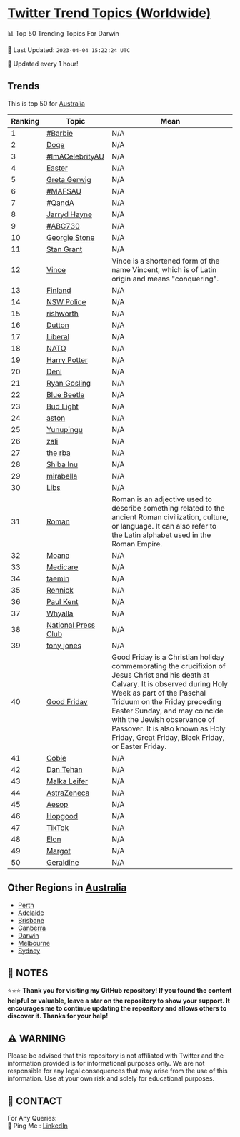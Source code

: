 [Twitter Trend Topics (Worldwide)](https://github.com/ErcinDedeoglu/Twitter-Trend-Topics)
==========


📊 Top 50 Trending Topics For Darwin

📆 Last Updated: `2023-04-04 15:22:24 UTC`

🔧 Updated every 1 hour!


## Trends

This is top 50 for [Australia](</Australia>)

| Ranking | Topic | Mean |
| ------- | ------------ | ------------ |
| 1 | [#Barbie](http://twitter.com/search?q=%23Barbie) | N/A |
| 2 | [Doge](http://twitter.com/search?q=Doge) | N/A |
| 3 | [#ImACelebrityAU](http://twitter.com/search?q=%23ImACelebrityAU) | N/A |
| 4 | [Easter](http://twitter.com/search?q=Easter) | N/A |
| 5 | [Greta Gerwig](http://twitter.com/search?q=Greta+Gerwig) | N/A |
| 6 | [#MAFSAU](http://twitter.com/search?q=%23MAFSAU) | N/A |
| 7 | [#QandA](http://twitter.com/search?q=%23QandA) | N/A |
| 8 | [Jarryd Hayne](http://twitter.com/search?q=Jarryd+Hayne) | N/A |
| 9 | [#ABC730](http://twitter.com/search?q=%23ABC730) | N/A |
| 10 | [Georgie Stone](http://twitter.com/search?q=Georgie+Stone) | N/A |
| 11 | [Stan Grant](http://twitter.com/search?q=Stan+Grant) | N/A |
| 12 | [Vince](http://twitter.com/search?q=Vince) | Vince is a shortened form of the name Vincent, which is of Latin origin and means "conquering". |
| 13 | [Finland](http://twitter.com/search?q=Finland) | N/A |
| 14 | [NSW Police](http://twitter.com/search?q=NSW+Police) | N/A |
| 15 | [rishworth](http://twitter.com/search?q=rishworth) | N/A |
| 16 | [Dutton](http://twitter.com/search?q=Dutton) | N/A |
| 17 | [Liberal](http://twitter.com/search?q=Liberal) | N/A |
| 18 | [NATO](http://twitter.com/search?q=NATO) | N/A |
| 19 | [Harry Potter](http://twitter.com/search?q=Harry+Potter) | N/A |
| 20 | [Deni](http://twitter.com/search?q=Deni) | N/A |
| 21 | [Ryan Gosling](http://twitter.com/search?q=Ryan+Gosling) | N/A |
| 22 | [Blue Beetle](http://twitter.com/search?q=Blue+Beetle) | N/A |
| 23 | [Bud Light](http://twitter.com/search?q=Bud+Light) | N/A |
| 24 | [aston](http://twitter.com/search?q=aston) | N/A |
| 25 | [Yunupingu](http://twitter.com/search?q=Yunupingu) | N/A |
| 26 | [zali](http://twitter.com/search?q=zali) | N/A |
| 27 | [the rba](http://twitter.com/search?q=the+rba) | N/A |
| 28 | [Shiba Inu](http://twitter.com/search?q=Shiba+Inu) | N/A |
| 29 | [mirabella](http://twitter.com/search?q=mirabella) | N/A |
| 30 | [Libs](http://twitter.com/search?q=Libs) | N/A |
| 31 | [Roman](http://twitter.com/search?q=Roman) | Roman is an adjective used to describe something related to the ancient Roman civilization, culture, or language. It can also refer to the Latin alphabet used in the Roman Empire. |
| 32 | [Moana](http://twitter.com/search?q=Moana) | N/A |
| 33 | [Medicare](http://twitter.com/search?q=Medicare) | N/A |
| 34 | [taemin](http://twitter.com/search?q=taemin) | N/A |
| 35 | [Rennick](http://twitter.com/search?q=Rennick) | N/A |
| 36 | [Paul Kent](http://twitter.com/search?q=Paul+Kent) | N/A |
| 37 | [Whyalla](http://twitter.com/search?q=Whyalla) | N/A |
| 38 | [National Press Club](http://twitter.com/search?q=National+Press+Club) | N/A |
| 39 | [tony jones](http://twitter.com/search?q=tony+jones) | N/A |
| 40 | [Good Friday](http://twitter.com/search?q=Good+Friday) | Good Friday is a Christian holiday commemorating the crucifixion of Jesus Christ and his death at Calvary. It is observed during Holy Week as part of the Paschal Triduum on the Friday preceding Easter Sunday, and may coincide with the Jewish observance of Passover. It is also known as Holy Friday, Great Friday, Black Friday, or Easter Friday. |
| 41 | [Cobie](http://twitter.com/search?q=Cobie) | N/A |
| 42 | [Dan Tehan](http://twitter.com/search?q=Dan+Tehan) | N/A |
| 43 | [Malka Leifer](http://twitter.com/search?q=Malka+Leifer) | N/A |
| 44 | [AstraZeneca](http://twitter.com/search?q=AstraZeneca) | N/A |
| 45 | [Aesop](http://twitter.com/search?q=Aesop) | N/A |
| 46 | [Hopgood](http://twitter.com/search?q=Hopgood) | N/A |
| 47 | [TikTok](http://twitter.com/search?q=TikTok) | N/A |
| 48 | [Elon](http://twitter.com/search?q=Elon) | N/A |
| 49 | [Margot](http://twitter.com/search?q=Margot) | N/A |
| 50 | [Geraldine](http://twitter.com/search?q=Geraldine) | N/A |



## Other Regions in [Australia](</Australia>)

* [Perth](</Australia/Perth.md>)
* [Adelaide](</Australia/Adelaide.md>)
* [Brisbane](</Australia/Brisbane.md>)
* [Canberra](</Australia/Canberra.md>)
* [Darwin](</Australia/Darwin.md>)
* [Melbourne](</Australia/Melbourne.md>)
* [Sydney](</Australia/Sydney.md>)



## 📝 NOTES

⭐⭐⭐ **Thank you for visiting my GitHub repository! If you found the content helpful or valuable, leave a star on the repository to show your support. It encourages me to continue updating the repository and allows others to discover it. Thanks for your help!**


## ⚠️ WARNING

Please be advised that this repository is not affiliated with Twitter and the information provided is for informational purposes only. We are not responsible for any legal consequences that may arise from the use of this information. Use at your own risk and solely for educational purposes.


## 📨 CONTACT

 For Any Queries:  
            🏓 Ping Me : [LinkedIn](https://www.linkedin.com/in/ercindedeoglu/)
